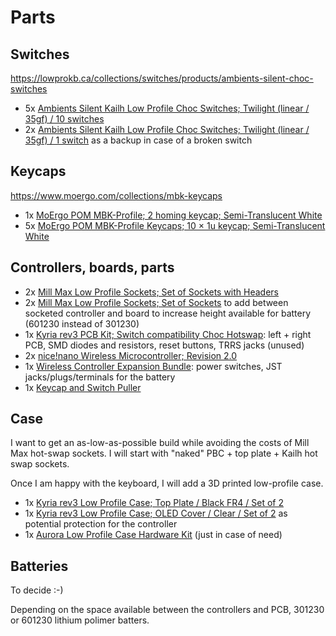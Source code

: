 # Parts

## Switches

https://lowprokb.ca/collections/switches/products/ambients-silent-choc-switches

* 5x [Ambients Silent Kailh Low Profile Choc Switches; Twilight (linear / 35gf) / 10 switches](https://splitkb.com/products/ambients-kailh-low-profile-choc-switches?variant=48116169277787)
* 2x [Ambients Silent Kailh Low Profile Choc Switches; Twilight (linear / 35gf) / 1 switch](https://splitkb.com/products/ambients-kailh-low-profile-choc-switches?variant=48116169245019) as a backup in case of a broken switch

## Keycaps

https://www.moergo.com/collections/mbk-keycaps

* 1x [MoErgo POM MBK-Profile; 2 homing keycap; Semi-Translucent White](https://splitkb.com/products/moergo-pom-mbk-profile-keycaps?variant=42898304303363)
* 5x [MoErgo POM MBK-Profile Keycaps; 10 × 1u keycap; Semi-Translucent White](https://splitkb.com/products/moergo-pom-mbk-profile-keycaps?variant=42898367152387)

## Controllers, boards, parts

* 2x [Mill Max Low Profile Sockets; Set of Sockets with Headers](https://splitkb.com/products/mill-max-low-profile-sockets?variant=47060695646555)
* 2x [Mill Max Low Profile Sockets; Set of Sockets](https://splitkb.com/products/mill-max-low-profile-sockets?variant=31945995812941) to add between socketed controller and board to increase height available for battery (601230 instead of 301230)
* 1x [Kyria rev3 PCB Kit; Switch compatibility Choc Hotswap](https://splitkb.com/products/kyria-rev3?variant=43642869612803): left + right PCB, SMD diodes and resistors, reset buttons, TRRS jacks (unused)
* 2x [nice!nano Wireless Microcontroller; Revision 2.0](https://splitkb.com/products/nice-nano?variant=39408154116173)
* 1x [Wireless Controller Expansion Bundle](https://splitkb.com/products/wireless-controller-expansion-bundle?variant=42344261288195): power switches, JST jacks/plugs/terminals for the battery
* 1x [Keycap and Switch Puller](https://splitkb.com/products/switch-and-keycap-puller?variant=33314105753677)

## Case

I want to get an as-low-as-possible build while avoiding the costs of Mill Max hot-swap sockets. I will start with "naked" PBC + top plate + Kailh hot swap sockets.

Once I am happy with the keyboard, I will add a 3D printed low-profile case.

* 1x [Kyria rev3 Low Profile Case; Top Plate / Black FR4 / Set of 2](https://splitkb.com/products/kyria-rev3-low-profile-case?variant=43643293925635)
* 1x [Kyria rev3 Low Profile Case; OLED Cover / Clear / Set of 2](https://splitkb.com/products/kyria-rev3-low-profile-case?variant=43643294253315) as potential protection for the controller
* 1x [Aurora Low Profile Case Hardware Kit](https://splitkb.com/products/aurora-low-profile-case-hardware-kit?variant=43669816574211) (just in case of need)

## Batteries

To decide :-)

Depending on the space available between the controllers and PCB, 301230 or 601230 lithium polimer batters.

